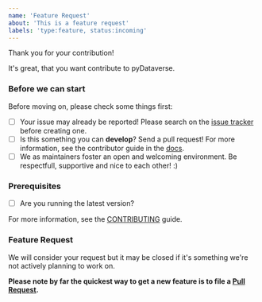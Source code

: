 ```yaml
---
name: 'Feature Request'
about: 'This is a feature request'
labels: 'type:feature, status:incoming'
---
```


<!--- Provide a general summary of your changes in the Title above -->
<!-- You can erase any parts of this template not applicable to your Issue. -->
<!-- Show that you have done a step, by checking the checkboxes. -->

Thank you for your contribution!

It's great, that you want contribute to pyDataverse.

### Before we can start

Before moving on, please check some things first:

* [ ] Your issue may already be reported! Please search on the [issue tracker](https://github.com/AUSSDA/pyDataverse/issues) before creating one.
* [ ] Is this something you can **develop**? Send a pull request! For more information, see the contributor guide in the [docs](https://pydataverse.readthedocs.io/).
* [ ] We as maintainers foster an open and welcoming environment. Be respectfull, supportive and nice to each other! :)

### Prerequisites

* [ ] Are you running the latest version?

For more information, see the [CONTRIBUTING](https://github.com/AUSSDA/pyDataverse/tree/master/CONTRIBUTING.md) guide.

### Feature Request

We will consider your request but it may be closed if it's something we're not actively planning to work on.

**Please note by far the quickest way to get a new feature is to file a [Pull Request](https://github.com/AUSSDA/pyDataverse/pulls).**
